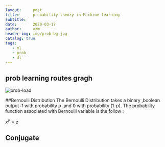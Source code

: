 ```yaml
---
layout:     post
title:      probability theory in Machine learning
subtitle:    
date:       2020-03-17
author:     xzm
header-img: img/prob-bg.jpg
catalog: true
tags:
   - ml
   - prob
   - dl
---
```



## prob learning routes gragh

![prob-load](https://raw.githubusercontent.com/YAyaXM/YAyaXM.github.io/master/img/prob.jpg)


##Bernoulli Distribution
The Bernoulli Distribution takes a binary ,boolean output :1 with probability p ,and 0 with probability (1-p).
The probability function associated with Bernoulli variable is the follow :

$x^y=z$



## Conjugate
